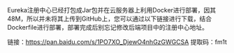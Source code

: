 Eureka注册中心已经打包成Jar包并在云服务器上利用Docker进行部署，因其48M，所以并未将其上传到GitHub上，您可以通过以下链接进行下载，结合Dockerfile进行部署，部署完成后别忘记修改后端项目中的注册中心地址。

链接：https://pan.baidu.com/s/1PO7XO_DjewO4nhGzGWGCSA 
提取码：fm1t